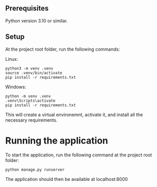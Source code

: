 
## Prerequisites

Python version 3.10 or similar.

## Setup

At the project root folder, run the following commands:

Linux:
```
python3 -m venv .venv
source .venv/bin/activate
pip install -r requirements.txt
```

Windows:

```
python -m venv .venv
.venv\Scripts\activate
pip install -r requirements.txt
```

This will create a virtual environemnt, activate it, and install all the necessary requirements.


# Running the application

To start the application, run the following command at the project root folder:

```
python manage.py runserver
```

The application should then be available at localhost:8000




















